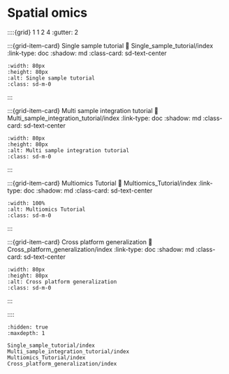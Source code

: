 # Spatial omics

::::{grid} 1 1 2 4
:gutter: 2

:::{grid-item-card} Single sample tutorial
:link: Single_sample_tutorial/index
:link-type: doc
:shadow: md
:class-card: sd-text-center


```{image} ../../../../_static/images/single_sample.jpg
:width: 80px
:height: 80px
:alt: Single sample tutorial
:class: sd-m-0
```

:::

:::{grid-item-card} Multi sample integration tutorial
:link: Multi_sample_integration_tutorial/index
:link-type: doc
:shadow: md
:class-card: sd-text-center

```{image} ../../../../_static/images/modal_sample.jpg
:width: 80px
:height: 80px
:alt: Multi sample integration tutorial
:class: sd-m-0
```


:::

:::{grid-item-card} Multiomics Tutorial
:link: Multiomics_Tutorial/index
:link-type: doc
:shadow: md
:class-card: sd-text-center


```{image} ../../../../_static/images/multi_omics.jpg
:width: 100%
:alt: Multiomics Tutorial
:class: sd-m-0
```


:::

:::{grid-item-card} Cross platform generalization
:link: Cross_platform_generalization/index
:link-type: doc
:shadow: md
:class-card: sd-text-center


```{image} ../../../../_static/images/trained_salap.jpg
:width: 80px
:height: 80px
:alt: Cross platform generalization
:class: sd-m-0
```


:::

::::

```{toctree}
:hidden: true
:maxdepth: 1

Single_sample_tutorial/index
Multi_sample_integration_tutorial/index
Multiomics_Tutorial/index
Cross_platform_generalization/index
```
